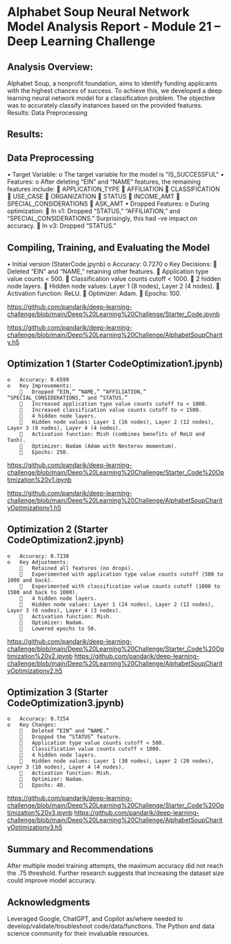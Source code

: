 # Alphabet Soup Neural Network Model Analysis Report - Module 21 – Deep Learning Challenge


## Analysis Overview:
Alphabet Soup, a nonprofit foundation, aims to identify funding applicants with the highest chances of success. To achieve this, we developed a deep learning neural network model for a classification problem. The objective was to accurately classify instances based on the provided features.
Results: Data Preprocessing


## Results: 
## Data Preprocessing
•	Target Variable:
    o	The target variable for the model is "IS_SUCCESSFUL"
•	Features:
    o	After deleting “EIN” and “NAME” features, the remaining features include:
        	APPLICATION_TYPE
        	AFFILIATION
        	CLASSIFICATION
        	USE_CASE
        	ORGANIZATION
        	STATUS
        	INCOME_AMT
        	SPECIAL_CONSIDERATIONS
        	ASK_AMT
•	Dropped Features:
    o	During optimization:
        	In v1: Dropped “STATUS,” “AFFILIATION,” and “SPECIAL_CONSIDERATIONS.” Surprisingly, this had -ve     impact on accuracy.
        	In v3: Dropped “STATUS.”


              
## Compiling, Training, and Evaluating the Model
•	Initial version (StaterCode.jpynb)
    o	Accuracy: 0.7270
    o	Key Decisions:
        	Deleted “EIN” and “NAME,” retaining other features.
        	Application type value counts < 500.
        	Classification value counts cutoff < 1000.
        	2 hidden node layers.
        	Hidden node values: Layer 1 (8 nodes), Layer 2 (4 nodes).
        	Activation function: ReLU.
        	Optimizer: Adam.
        	Epochs: 100.

https://github.com/pandarik/deep-learning-challenge/blob/main/Deep%20Learning%20Challenge/Starter_Code.ipynb

https://github.com/pandarik/deep-learning-challenge/blob/main/Deep%20Learning%20Challenge/AlphabetSoupCharity.h5



## Optimization 1 (Starter CodeOptimization1.jpynb)
    o	Accuracy: 0.6599
    o	Key Improvements:
        	Dropped “EIN,” “NAME,” “AFFILIATION,” “SPECIAL_CONSIDERATIONS,” and “STATUS.”
        	Increased application type value counts cutoff to < 1000.
        	Increased classification value counts cutoff to < 1500.
        	4 hidden node layers.
        	Hidden node values: Layer 1 (16 nodes), Layer 2 (12 nodes), Layer 3 (8 nodes), Layer 4 (4 nodes).
        	Activation function: Mish (combines benefits of ReLU and Tanh).
        	Optimizer: Nadam (Adam with Nesterov momentum).
        	Epochs: 250.

https://github.com/pandarik/deep-learning-challenge/blob/main/Deep%20Learning%20Challenge/Starter_Code%20Optimization%20v1.ipynb

https://github.com/pandarik/deep-learning-challenge/blob/main/Deep%20Learning%20Challenge/AlphabetSoupCharityOptimizationv1.h5

## Optimization 2 (Starter CodeOptimization2.jpynb)
    o	Accuracy: 0.7238
    o	Key Adjustments:
        	Retained all features (no drops).
        	Experimented with application type value counts cutoff (500 to 1000 and back).
        	Experimented with classification value counts cutoff (1000 to 1500 and back to 1000).
        	4 hidden node layers.
        	Hidden node values: Layer 1 (24 nodes), Layer 2 (12 nodes), Layer 3 (6 nodes), Layer 4 (3 nodes).
        	Activation function: Mish.
        	Optimizer: Nadam.
        	Lowered epochs to 50.

https://github.com/pandarik/deep-learning-challenge/blob/main/Deep%20Learning%20Challenge/Starter_Code%20Optimization%20v2.ipynb
https://github.com/pandarik/deep-learning-challenge/blob/main/Deep%20Learning%20Challenge/AlphabetSoupCharityOptimizationv2.h5

## Optimization 3 (Starter CodeOptimization3.jpynb)
    o	Accuracy: 0.7254
    o	Key Changes:
        	Deleted “EIN” and “NAME.”
        	Dropped the “STATUS” feature.
        	Application type value counts cutoff < 500.
        	Classification value counts cutoff < 1000.
        	4 hidden node layers.
        	Hidden node values: Layer 1 (30 nodes), Layer 2 (20 nodes), Layer 3 (10 nodes), Layer 4 (4 nodes).
        	Activation function: Mish.
        	Optimizer: Nadam.
        	Epochs: 40.

https://github.com/pandarik/deep-learning-challenge/blob/main/Deep%20Learning%20Challenge/Starter_Code%20Optimization%20v3.ipynb
https://github.com/pandarik/deep-learning-challenge/blob/main/Deep%20Learning%20Challenge/AlphabetSoupCharityOptimizationv3.h5


## Summary and Recommendations
After multiple model training attempts, the maximum accuracy did not reach the .75 threshold. Further research suggests that increasing the dataset size could improve model accuracy.


## Acknowledgments
Leveraged Google, ChatGPT, and Copilot as/where needed to develop/validate/troubleshoot code/data/functions. The Python and data science community for their invaluable resources.
